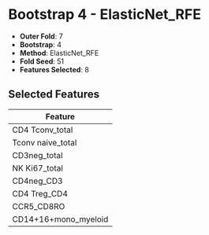 # Bootstrap 4 - ElasticNet_RFE

- **Outer Fold**: 7
- **Bootstrap**: 4
- **Method**: ElasticNet_RFE
- **Fold Seed**: 51
- **Features Selected**: 8

## Selected Features

| Feature |
|---------|
| CD4 Tconv_total |
| Tconv naive_total |
| CD3neg_total |
| NK Ki67_total |
| CD4neg_CD3 |
| CD4 Treg_CD4 |
| CCR5_CD8RO |
| CD14+16+mono_myeloid |
